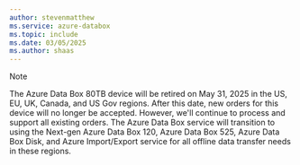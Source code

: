 ```yaml
---
author: stevenmatthew
ms.service: azure-databox
ms.topic: include
ms.date: 03/05/2025
ms.author: shaas
---
```


> [!NOTE]
> The Azure Data Box 80TB device will be retired on May 31, 2025 in the US, EU, UK, Canada, and US Gov regions. After this date, new orders for this device will no longer be accepted. However, we'll continue to process and support all existing orders. The Azure Data Box service will transition to using the Next-gen Azure Data Box 120, Azure Data Box 525, Azure Data Box Disk, and Azure Import/Export service for all offline data transfer needs in these regions.
